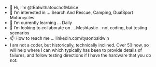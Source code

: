 - 👋 Hi, I’m @tBalwithatouchofMalice
- 👀 I’m interested in ... Search And Rescue, Camping, DualSport Motorcycles
- 🌱 I’m currently learning ... Daily
- 💞️ I’m looking to collaborate on ... Meshtastic - not coding, but testing scenarios
- 📫 How to reach me ... linkedin.com/tysonbaldwin
- I am not a coder, but historically, technically inclined.  Over 50 now, so will help where I can which typically has been to provide details of failures, and follow testing directions if I have the hardware that you do not.

<!---
tBalwithatouchofMaloce/tBalwithatouchofMalice is a ✨ special ✨ repository because its `README.md` (this file) appears on your GitHub profile.
You can click the Preview link to take a look at your changes. 
--->
